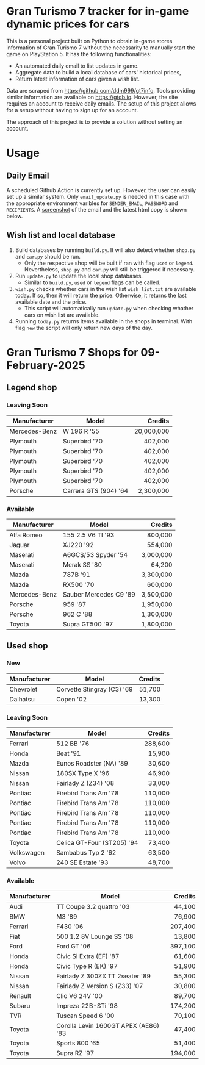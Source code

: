 # Gran Turismo 7 tracker for in-game dynamic prices for cars

This is a personal project built on Python to obtain in-game stores information of Gran Turismo 7 without the necessarity to manually start the game on PlayStation 5. It has the following functionalities:

- An automated daily email to list updates in game.
- Aggregate data to build a local database of cars' historical prices,
- Return latest information of cars given a wish list.

Data are scraped from https://github.com/ddm999/gt7info. Tools providing similar information are available on https://gtdb.io. However, the site requires an account to receive daily emails. The setup of this project allows for a setup without having to sign up for an account.

The approach of this project is to provide a solution without setting an account.

# Usage

## Daily Email

A scheduled Github Action is currently set up. However, the user can easily set up a similar system. Only `email_update.py` is needed in this case with the appropriate environment varibles for `SENDER_EMAIL`, `PASSWORD` and `RECIPIENTS`. A [screenshot](https://raw.githubusercontent.com/marcohoucheng/Gran-Turismo-7-Price-Tracker/main/data/email_screenshot.png) of the email and the latest html copy is shown below.

## Wish list and local database

1. Build databases by running `build.py`. It will also detect whether `shop.py` and `car.py` should be run.
    - Only the respective shop will be built if ran with flag `used` or `legend`. Nevertheless, `shop.py` and `car.py` will still be triggered if necessary.
2. Run `update.py` to update the local shop databases.
    - Similar to `build.py`, `used` or `legend` flags can be called.
3. `wish.py` checks whether cars in the wish list `wish_list.txt` are available today. If so, then it will return the price. Otherwise, it returns the last available date and the price.
    - This script will automatically run `update.py` when checking whather cars on wish list are available.
4. Running `today.py` returns items available in the shops in terminal. With flag `new` the script will only return new days of the day.


# Gran Turismo 7 Shops for 09-February-2025



## Legend shop

### Leaving Soon
 | Manufacturer | Model | Credits |
 | --- | --- | --: |
|Mercedes-Benz|W 196 R '55|20,000,000|
|Plymouth|Superbird '70|402,000|
|Plymouth|Superbird '70|402,000|
|Plymouth|Superbird '70|402,000|
|Plymouth|Superbird '70|402,000|
|Plymouth|Superbird '70|402,000|
|Porsche|Carrera GTS (904) '64|2,300,000|

### Available
 | Manufacturer | Model | Credits |
 | --- | --- | --: |
|Alfa Romeo|155 2.5 V6 TI '93|800,000|
|Jaguar|XJ220 '92|554,000|
|Maserati|A6GCS/53 Spyder '54|3,000,000|
|Maserati|Merak SS '80|64,200|
|Mazda|787B '91|3,300,000|
|Mazda|RX500 '70|600,000|
|Mercedes-Benz|Sauber Mercedes C9 '89|3,500,000|
|Porsche|959 '87|1,950,000|
|Porsche|962 C '88|1,300,000|
|Toyota|Supra GT500 '97|1,800,000|


## Used shop

### New
 | Manufacturer | Model | Credits |
 | --- | --- | --: |
|Chevrolet|Corvette Stingray (C3) '69|51,700|
|Daihatsu|Copen '02|13,300|

### Leaving Soon
 | Manufacturer | Model | Credits |
 | --- | --- | --: |
|Ferrari|512 BB '76|288,600|
|Honda|Beat '91|15,900|
|Mazda|Eunos Roadster (NA) '89|30,600|
|Nissan|180SX Type X '96|46,900|
|Nissan|Fairlady Z (Z34) '08|33,000|
|Pontiac|Firebird Trans Am '78|110,000|
|Pontiac|Firebird Trans Am '78|110,000|
|Pontiac|Firebird Trans Am '78|110,000|
|Pontiac|Firebird Trans Am '78|110,000|
|Pontiac|Firebird Trans Am '78|110,000|
|Toyota|Celica GT-Four (ST205) '94|73,400|
|Volkswagen|Sambabus Typ 2 '62|63,500|
|Volvo|240 SE Estate '93|48,700|

### Available
 | Manufacturer | Model | Credits |
 | --- | --- | --: |
|Audi|TT Coupe 3.2 quattro '03|44,100|
|BMW|M3 '89|76,900|
|Ferrari|F430 '06|207,400|
|Fiat|500 1.2 8V Lounge SS '08|13,800|
|Ford|Ford GT '06|397,100|
|Honda|Civic Si Extra (EF) '87|61,600|
|Honda|Civic Type R (EK) '97|51,900|
|Nissan|Fairlady Z 300ZX TT 2seater '89|55,300|
|Nissan|Fairlady Z Version S (Z33) '07|30,800|
|Renault|Clio V6 24V '00|89,700|
|Subaru|Impreza 22B-STi '98|174,200|
|TVR|Tuscan Speed 6 '00|70,100|
|Toyota|Corolla Levin 1600GT APEX (AE86) '83|47,400|
|Toyota|Sports 800 '65|51,400|
|Toyota|Supra RZ '97|194,000|

